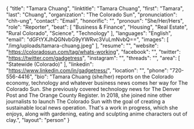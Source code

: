 {
  "title": "Tamara Chuang",
  "linktitle": "Tamara Chuang",
  "first": "Tamara",
  "last": "Chuang",
  "organization": "The Colorado Sun",
  "pronunciation": "chh-ung",
  "contact": "Email",
  "honorific": "",
  "pronoun": "She/Her/Hers",
  "role": "Reporter",
  "beat": [
    "Business & Finance",
    "Housing",
    "Real Estate",
    "Rural Colorado",
    "Science",
    "Technology"
  ],
  "languages": "English",
  "email": "dGFtYXJhQGNvbG9yYWRvc3VuLmNvbQ==",
  "images": [
    "/img/uploads/tamara-chuang.jpeg"
  ],
  "resume": "",
  "website": "https://coloradosun.com/tag/whats-working",
  "facebook": "",
  "twitter": "https://twitter.com/gadgetress",
  "instagram": "",
  "threads": "",
  "area": [
    "Statewide (Colorado)"
  ],
  "linkedin": "https://www.linkedin.com/in/gadgetress/",
  "location": "",
  "phone": "720-556-4416",
  "bio": "Tamara Chuang (she/her) reports on the Colorado economy, technology and whatever business news comes her way for The Colorado Sun. She previously covered technology news for The Denver Post and The Orange County Register. In 2018, she joined nine other journalists to launch The Colorado Sun with the goal of creating a sustainable local news operation. That's a work in progress, which she enjoys, along with gardening, eating and sculpting anime characters out of clay.",
  "layout": "person"
}